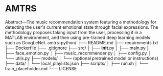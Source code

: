 # AMTRS
  Abstract—The music recommendation system featuring a methodology for detecting the user's current emotional state through facial expressions. The methodology proposes taking input from the user, processing it in a MATLAB environment, and then using pre-trained deep learning models such as GoogLeNet.
amtrs-python/
├── README.md
├── requirements.txt
├── Dockerfile
├── .gitignore
├── src/
│   ├── __init__.py
│   ├── main.py
│   ├── face_emotion.py
│   ├── music_recommender.py
│   ├── config.py
│   └── utils.py
├── models/
│   └── (optional pretrained model or instructions)
├── data/
│   └── local_playlists.json
├── scripts/
│   ├── run.sh
│   └── train_placeholder.md
└── LICENSE
